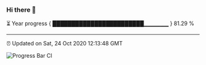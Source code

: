 ### Hi there 👋

⏳ Year progress { ████████████████████████▁▁▁▁▁▁ } 81.29 %

---

⏰ Updated on Sat, 24 Oct 2020 12:13:48 GMT

![Progress Bar CI](https://github.com/liununu/liununu/workflows/Progress%20Bar%20CI/badge.svg)

